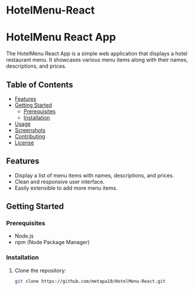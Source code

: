 # HotelMenu-React

# HotelMenu React App
The HotelMenu React App is a simple web application that displays a hotel restaurant menu. It showcases various menu items along with their names, descriptions, and prices.

## Table of Contents

- [Features](#features)
- [Getting Started](#getting-started)
  - [Prerequisites](#prerequisites)
  - [Installation](#installation)
- [Usage](#usage)
- [Screenshots](#screenshots)
- [Contributing](#contributing)
- [License](#license)

## Features

- Display a list of menu items with names, descriptions, and prices.
- Clean and responsive user interface.
- Easily extensible to add more menu items.

## Getting Started

### Prerequisites

- Node.js
- npm (Node Package Manager)

### Installation

1. Clone the repository:

   ```bash
   git clone https://github.com/metapa10/HotelMenu-React.git
